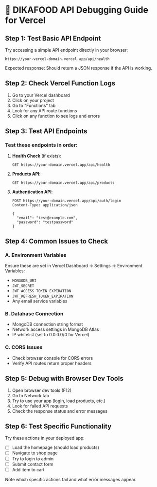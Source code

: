 # 🚀 DIKAFOOD API Debugging Guide for Vercel

## Step 1: Test Basic API Endpoint
Try accessing a simple API endpoint directly in your browser:

```
https://your-vercel-domain.vercel.app/api/health
```

Expected response: Should return a JSON response if the API is working.

## Step 2: Check Vercel Function Logs
1. Go to your Vercel dashboard
2. Click on your project
3. Go to "Functions" tab
4. Look for any API route functions
5. Click on any function to see logs and errors

## Step 3: Test API Endpoints

### Test these endpoints in order:

1. **Health Check** (if exists):
   ```
   GET https://your-domain.vercel.app/api/health
   ```

2. **Products API**:
   ```
   GET https://your-domain.vercel.app/api/products
   ```

3. **Authentication API**:
   ```
   POST https://your-domain.vercel.app/api/auth/login
   Content-Type: application/json
   
   {
     "email": "test@example.com",
     "password": "testpassword"
   }
   ```

## Step 4: Common Issues to Check

### A. Environment Variables
Ensure these are set in Vercel Dashboard → Settings → Environment Variables:
- `MONGODB_URI`
- `JWT_SECRET`
- `JWT_ACCESS_TOKEN_EXPIRATION`
- `JWT_REFRESH_TOKEN_EXPIRATION`
- Any email service variables

### B. Database Connection
- MongoDB connection string format
- Network access settings in MongoDB Atlas
- IP whitelist (set to 0.0.0.0/0 for Vercel)

### C. CORS Issues
- Check browser console for CORS errors
- Verify API routes return proper headers

## Step 5: Debug with Browser Dev Tools

1. Open browser dev tools (F12)
2. Go to Network tab
3. Try to use your app (login, load products, etc.)
4. Look for failed API requests
5. Check the response status and error messages

## Step 6: Test Specific Functionality

Try these actions in your deployed app:
- [ ] Load the homepage (should load products)
- [ ] Navigate to shop page
- [ ] Try to login to admin
- [ ] Submit contact form
- [ ] Add item to cart

Note which specific actions fail and what error messages appear.
